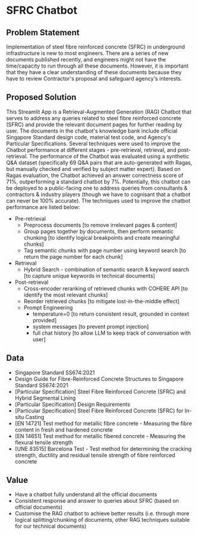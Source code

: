 # SFRC Chatbot

## Problem Statement
Implementation of steel fibre reinforced concrete (SFRC) in underground infrastructure is new to most engineers. There are a series of new documents published recently, and engineers might not have the time/capacity to run through all these documents. However, it is important that they have a clear understanding of these documents because they have to review Contractor's proposal and safeguard agency's interests. 

 ## Proposed Solution
This Streamlit App is a Retrieval-Augmented Generation (RAG) Chatbot that serves to address any queries related to steel fibre reinforced concrete (SFRC) and provide the relevant document pages for further reading by user. The documents in the chatbot's knowledge bank include official Singapore Standard design code, material test code, and Agency's Particular Specifications. Several techniques were used to improve the Chatbot performance at different stages - pre-retrieval, retrieval, and post-retrieval. The performance of the Chatbot was evaluated using a synthetic Q&A dataset (specifically 69 Q&A pairs that are auto-generated with Ragas, but manually checked and verified by subject matter expert). Based on Ragas evaluation, the Chatbot achieved an answer correctness score of 71%, outperforming a standard chatbot by 7%. Potentially, this chatbot can be deployed to a public-facing one to address queries from consultants & contractors & industry players (though we have to cognisant that a chatbot can never be 100% accurate). The techniques used to improve the chatbot performance are listed below:
  - Pre-retrieval
    - Preprocess documents [to remove irrelevant pages & content]
    - Group pages together by documents, then perform semantic chunking [to identify logical breakpoints and create meaningful chunks]
    - Tag semantic chunks with page number using keyword search [to return the page number for each chunk]
  - Retrieval
    - Hybrid Search - combination of semantic search & keyword search [to capture unique keywords in technical documents]
  - Post-retrieval
    - Cross-encoder reranking of retrieved chunks with COHERE API [to identify the most relevant chunks]
    - Reorder retrieved chunks [to mitigate lost-in-the-middle effect]
    - Prompt Engineering 
        - temperature=0 [to return consistent result, grounded in context provided]
        - system messages [to prevent prompt injection] 
        - full chat history [to allow LLM to keep track of conversation with user]
            
## Data
  - Singapore Standard SS674:2021
  - Design Guide for Fibre-Reinforced Concrete Structures to Singapore Standard SS674:2021
  - [Particular Specification] Steel Fibre Reinforced Concrete (SFRC) and Hybrid Segmental Lining
  - [Particular Specification] Design Requirements
  - [Particular Specification] Steel Fibre Reinforced Concrete (SFRC) for In-situ Casting
  - [EN 14721] Test method for metallic fibre concrete - Measuring the fibre content in fresh and hardened concrete
  - [EN 14651] Test method for metallic fibered concrete - Measuring the flexural tensile strength
  - [UNE 83515] Barcelona Test - Test method for determining the cracking strength, ductility and residual tensile strength of fibre reinforced concrete

## Value
  - Have a chatbot fully understand all the official documents
  - Consistent response and answer to queries about SFRC (based on official documents)
  - Customise the RAG chatbot to achieve better results (i.e. through more logical splitting/chunking of documents, other RAG techniques suitable for our technical documents)

